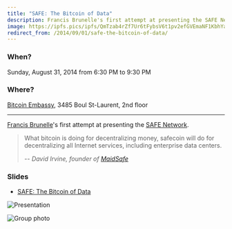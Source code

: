 ```yaml
---
title: "SAFE: The Bitcoin of Data"
description: Francis Brunelle's first attempt at presenting the SAFE Network.
image: https://ipfs.pics/ipfs/QmTzab4rZf7Ur6tFybsV6t1pv2efGVEmaNF1KbhYaobUKT
redirect_from: /2014/09/01/safe-the-bitcoin-of-data/
---
```


### When?
Sunday, August 31, 2014 from 6:30 PM to 9:30 PM

### Where?
[Bitcoin Embassy](https://goo.gl/maps/BfhfcmsDp8G2), 3485 Boul St-Laurent, 2nd floor

---

[Francis Brunelle](https://frabrunelle.com/)'s first attempt at presenting the [SAFE Network](https://safenetwork.org/).

> What bitcoin is doing for decentralizing money, safecoin will do for decentralizing all Internet services, including enterprise data centers.
>
> -- <cite>David Irvine, founder of [MaidSafe](http://maidsafe.net/)</cite>

### Slides

* [SAFE: The Bitcoin of Data](https://docs.google.com/presentation/d/1SUera4Vl4qjy5miqQgbu4VRr_5uaXq4gcYt2K6UluiU/pub?start=false&loop=false&delayms=3000)

![Presentation](https://ipfs.pics/ipfs/QmbH8ZQch3hrwvVKBbyWpYQyN1eBTe5WN3dStNHAdcizV6)

![Group photo](https://ipfs.pics/ipfs/QmTzab4rZf7Ur6tFybsV6t1pv2efGVEmaNF1KbhYaobUKT)
